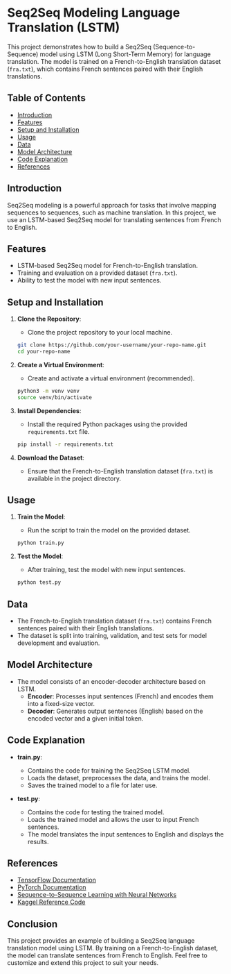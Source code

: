 # Seq2Seq Modeling Language Translation (LSTM)

This project demonstrates how to build a Seq2Seq (Sequence-to-Sequence) model using LSTM (Long Short-Term Memory) for language translation. The model is trained on a French-to-English translation dataset (`fra.txt`), which contains French sentences paired with their English translations.

## Table of Contents
- [Introduction](#introduction)
- [Features](#features)
- [Setup and Installation](#setup-and-installation)
- [Usage](#usage)
- [Data](#data)
- [Model Architecture](#model-architecture)
- [Code Explanation](#code-explanation)
- [References](#references)

## Introduction

Seq2Seq modeling is a powerful approach for tasks that involve mapping sequences to sequences, such as machine translation. In this project, we use an LSTM-based Seq2Seq model for translating sentences from French to English.

## Features

- LSTM-based Seq2Seq model for French-to-English translation.
- Training and evaluation on a provided dataset (`fra.txt`).
- Ability to test the model with new input sentences.

## Setup and Installation

1. **Clone the Repository**:
    - Clone the project repository to your local machine.
    ```bash
    git clone https://github.com/your-username/your-repo-name.git
    cd your-repo-name
    ```

2. **Create a Virtual Environment**:
    - Create and activate a virtual environment (recommended).
    ```bash
    python3 -m venv venv
    source venv/bin/activate
    ```

3. **Install Dependencies**:
    - Install the required Python packages using the provided `requirements.txt` file.
    ```bash
    pip install -r requirements.txt
    ```

4. **Download the Dataset**:
    - Ensure that the French-to-English translation dataset (`fra.txt`) is available in the project directory.

## Usage

1. **Train the Model**:
    - Run the script to train the model on the provided dataset.
    ```bash
    python train.py
    ```

2. **Test the Model**:
    - After training, test the model with new input sentences.
    ```bash
    python test.py
    ```

## Data

- The French-to-English translation dataset (`fra.txt`) contains French sentences paired with their English translations.
- The dataset is split into training, validation, and test sets for model development and evaluation.

## Model Architecture

- The model consists of an encoder-decoder architecture based on LSTM.
    - **Encoder**: Processes input sentences (French) and encodes them into a fixed-size vector.
    - **Decoder**: Generates output sentences (English) based on the encoded vector and a given initial token.

## Code Explanation

- **train.py**:
    - Contains the code for training the Seq2Seq LSTM model.
    - Loads the dataset, preprocesses the data, and trains the model.
    - Saves the trained model to a file for later use.

- **test.py**:
    - Contains the code for testing the trained model.
    - Loads the trained model and allows the user to input French sentences.
    - The model translates the input sentences to English and displays the results.

## References

- [TensorFlow Documentation](https://www.tensorflow.org/)
- [PyTorch Documentation](https://pytorch.org/)
- [Sequence-to-Sequence Learning with Neural Networks](https://arxiv.org/abs/1409.3215)
- [Kaggel Reference Code](https://www.kaggle.com/code/akshat0007/machine-translation-english-to-french-rnn-lstm/notebook)

## Conclusion

This project provides an example of building a Seq2Seq language translation model using LSTM. By training on a French-to-English dataset, the model can translate sentences from French to English. Feel free to customize and extend this project to suit your needs.

